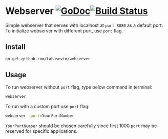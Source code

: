 # Webserver [![GoDoc](https://img.shields.io/badge/go-documentation-orange.svg)](https://godoc.org/github.com/tahasevim/webserver)[![Build Status](https://img.shields.io/badge/build-passing-brightgreen.svg)](https://travis-ci.org/tahasevim/webserver)
Simple webserver that serves with localhost at `port 8080` as a default port.<br>
To initialize webserver with different port, use `port` flag.<br>
## Install
```bash
go get github.com/tahasevim/webserver
```
## Usage
To run webserver without `port` flag, type below command in terminal:
```bash
webserver
```
To run with a custom port use `port` flag:
```bash
webserver -port=YourPortNumber
```
`YourPortNumber` should be chosen carefully since first 1000 `port` may be reserved for specific applications.
